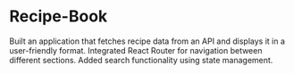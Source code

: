 # Recipe-Book
Built an application that fetches recipe data from an API and displays it in a user-friendly format. Integrated React Router for navigation between different sections. Added search functionality using state management.
